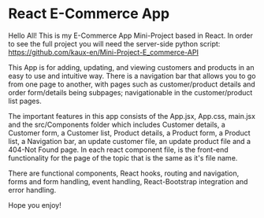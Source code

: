 # React E-Commerce App

Hello All!
This is my E-Commerce App Mini-Project based in React.
In order to see the full project you will need the server-side python script: https://github.com/kaux-en/Mini-Project-E_commerce-API

This App is for adding, updating, and viewing customers and products in an easy to use and intuitive way. There is a navigation bar that allows you to go from one page to another, with pages such as customer/product details and order form/details being subpages; navigationable in the customer/product list pages.

The important features in this app consists of the App.jsx, App.css, main.jsx and the src/Components folder which includes Customer details, a Customer form, a Customer list, Product details, a Product form, a Product list, a Navigation bar, an update customer file, an update product file and a 404-Not Found page. 
In each react component file, is the front-end functionality for the page of the topic that is the same as it's file name. 

There are functional components, React hooks, routing and navigation, forms and form handling, event handling, React-Bootstrap integration and error handling.

Hope you enjoy!



